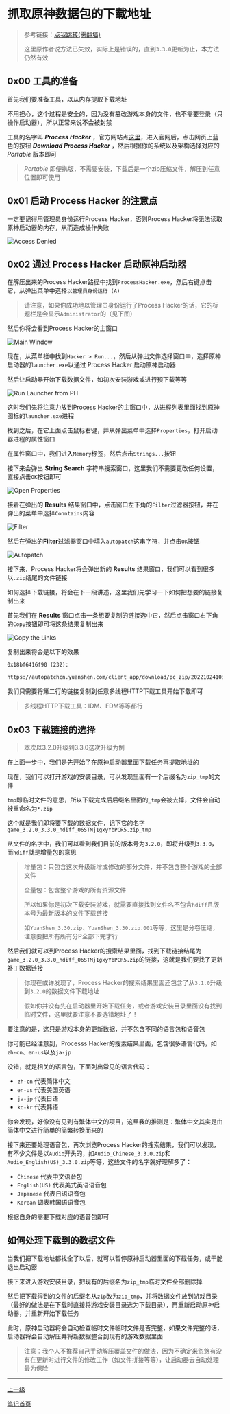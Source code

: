 # 抓取原神数据包的下载地址

> 参考链接：[点我跳转(需翻墙)](https://oscarcx.com/tech/genshin-direct-download.html)
>
> 这里原作者说方法已失效，实际上是错误的，直到`3.3.0`更新为止，本方法仍然有效

## 0x00 工具的准备

首先我们要准备工具，以从内存提取下载地址

不用担心，这个过程是安全的，因为没有篡改游戏本身的文件，也不需要登录（只操作启动器），所以正常来说不会被封禁

工具的名字叫 **<i>Process Hacker</i>** ，官方网站点[这里](https://processhacker.sourceforge.io/)，进入官网后，点击网页上蓝色的按钮 **<i>Download Process Hacker</i>** ，然后根据你的系统以及架构选择对应的 *Portable* 版本即可

> *Portable* 即便携版，不需要安装，下载后是一个zip压缩文件，解压到任意位置即可使用

## 0x01 启动 Process Hacker 的注意点

一定要记得用管理员身份运行Process Hacker，否则Process Hacker将无法读取原神启动器的内存，从而造成操作失败

![Access Denied](https://github-share-1304366332.cos.ap-guangzhou.myqcloud.com/game/genshin/attachments/access_denied.png)

## 0x02 通过 Process Hacker 启动原神启动器

在解压出来的Process Hacker路径中找到`ProcessHacker.exe`，然后右键点击它，从弹出菜单中选择`以管理员身份运行 (A)`

> 请注意，如果你成功地以管理员身份运行了Process Hacker的话，它的标题栏是会显示`Administrator`的（见下图）

然后你将会看到Process Hacker的主窗口

![Main Window](https://github-share-1304366332.cos.ap-guangzhou.myqcloud.com/game/genshin/attachments/mainWindow.png)

现在，从菜单栏中找到`Hacker > Run...`，然后从弹出文件选择窗口中，选择原神启动器的`launcher.exe`以通过 Process Hacker 启动原神启动器

然后让启动器开始下载数据文件，如初次安装游戏或进行预下载等等

![Run Launcher from PH](https://github-share-1304366332.cos.ap-guangzhou.myqcloud.com/game/genshin/attachments/run.png)

这时我们先将注意力放到Process Hacker的主窗口中，从进程列表里面找到原神图标的`launcher.exe`进程

找到之后，在它上面点击鼠标右键，并从弹出菜单中选择`Properties`，打开启动器进程的属性窗口

在属性窗口中，我们进入`Memory`标签，然后点击`Strings...`按钮

接下来会弹出 **String Search** 字符串搜索窗口，这里我们不需要更改任何设置，直接点击`OK`按钮即可

![Open Properties](https://github-share-1304366332.cos.ap-guangzhou.myqcloud.com/game/genshin/attachments/properties.png)

接着在弹出的 **Results** 结果窗口中，点击窗口左下角的`Filter`过滤器按钮，并在弹出的菜单中选择`Conntains`内容

![Filter](https://github-share-1304366332.cos.ap-guangzhou.myqcloud.com/game/genshin/attachments/filter.png)

然后在弹出的**Filter**过滤器窗口中填入`autopatch`这串字符，并点击`OK`按钮

![Autopatch](https://github-share-1304366332.cos.ap-guangzhou.myqcloud.com/game/genshin/attachments/autopatch.png)

接下来，Process Hacker将会弹出新的 **Results** 结果窗口，我们可以看到很多以`.zip`结尾的文件链接

如何选择下载链接，将会在下一段讲述，这里我们先学习一下如何把想要的链接复制出来

首先我们在 **Results** 窗口点击一条想要复制的链接选中它，然后点击窗口右下角的`Copy`按钮即可将这条结果复制出来

![Copy the Links](https://github-share-1304366332.cos.ap-guangzhou.myqcloud.com/game/genshin/attachments/links.png)

复制出来将会是以下的效果

```txt
0x18bf6416f90 (232): 

https://autopatchcn.yuanshen.com/client_app/download/pc_zip/20221024103540_fp3L3cHoDpo9eNeT/Audio_Japanese_3.2.0.zip
```

我们只需要将第二行的链接复制到任意多线程HTTP下载工具开始下载即可

> 多线程HTTP下载工具：IDM、FDM等等都行

## 0x03 下载链接的选择

> 本次以3.2.0升级到3.3.0这次升级为例

在上面一步中，我们是先开始了在原神启动器里面下载任务再提取地址的

现在，我们可以打开游戏的安装目录，可以发现里面有一个后缀名为`zip_tmp`的文件

`tmp`即临时文件的意思，所以下载完成后后缀名里面的`_tmp`会被去掉，文件会自动被重命名为`*.zip`

这个就是我们即将要下载的数据文件，记下它的名字`game_3.2.0_3.3.0_hdiff_06STMj1gxyYbPCR5.zip_tmp`

从文件的名字中，我们可以看到我们目前的版本号为`3.2.0`，即将升级到`3.3.0`，而`hdiff`就是增量包的意思

> 增量包：只包含这次升级新增或修改的部分文件，并不包含整个游戏的全部文件
> 
> 全量包：包含整个游戏的所有资源文件
> 
> 所以如果你是初次下载安装游戏，就需要直接找到文件名不包含`hdiff`且版本号为最新版本的文件下载链接
> 
> 如`YuanShen_3.30.zip`、`YuanShen_3.30.zip.001`等等，这里是分卷压缩，注意要把所有所有分P全部下完才行

然后我们就可以到Process Hacker的搜索结果里面，找到下载链接结尾为`game_3.2.0_3.3.0_hdiff_06STMj1gxyYbPCR5.zip`的链接，这就是我们要找了更新补丁数据链接

> 你现在或许发现了，Process Hacker的搜索结果里面还包含了从`3.1.0`升级到`3.2.0`的数据文件下载地址
> 
> 假如你并没有先在启动器里开始下载任务，或者游戏安装目录里面没有找到临时文件，这里就要注意不要选错地址了！

要注意的是，这只是游戏本身的更新数据，并不包含不同的语言包和语音包

你可能已经注意到，Processs Hacker的搜索结果里面，包含很多语言代码，如`zh-cn`、`en-us`以及`ja-jp`

没错，就是相关的语言包，下面列出常见的语言代码：

+ `zh-cn` 代表简体中文
+ `en-us` 代表美国英语
+ `ja-jp` 代表日语
+ `ko-kr` 代表韩语

你会发现，好像没有见到有繁体中文的项目，这里我的推测是：繁体中文其实是由简体中文进行简单的简繁转换而来的

接下来还要处理语音包，再次浏览Process Hacker的搜索结果，我们可以发现，有不少文件是以`Audio`开头的，如`Audio_Chinese_3.3.0.zip`和`Audio_English(US)_3.3.0.zip`等等，这些文件的名字就好理解多了：

+ `Chinese` 代表中文语音包
+ `English(US)` 代表美式英语语音包
+ `Japanese` 代表日语语音包
+ `Korean` 调表韩国语语音包

根据自身的需要下载对应的语音包即可

## 如何处理下载到的数据文件

当我们把下载地址都找全了以后，就可以暂停原神启动器里面的下载任务，或干脆退出启动器

接下来进入游戏安装目录，把现有的后缀名为`zip_tmp`临时文件全部删除掉

然后把下载得到的文件的后缀名从`zip`改为`zip_tmp`，并将数据文件放到游戏目录（最好的做法是在下载时直接将游戏安装目录选为下载目录），再重新启动原神启动器，并重新开始下载任务

此时，原神启动器将会自动检查临时文件临时文件是否完整，如果文件完整的话，启动器将会自动解压并将新数据整合到现有的游戏数据里面

> 注意：我个人不推荐自己手动解压覆盖文件的做法，因为不确定米忽悠有没有在更新时进行文件的修改工作（如文件拼接等等），让启动器去自动处理最为保险

---

[上一级](../README.md)

[笔记首页](../../README.md)